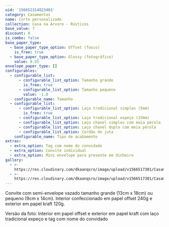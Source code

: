 ```yaml
---
uid: '156652314823403'
category: Casamentos
name: Corte personalizado
collection: Casa na Árvore - Rústicos
base_value: 7
discount: 0
is_combo: false
base_paper_type:
  - base_paper_type_option: Offset (fosco)
    is_free: true
  - base_paper_type_option: Glossy (fotográfico)
    value: 0.55
envelope_paper_type: []
configurables:
  - configurable_list:
      - configurable_list_option: Tamanho grande
        is_free: true
      - configurable_list_option: Tamanho pequeno
        value: -1.8
    configurable_name: Tamanho
  - configurable_list:
      - configurable_list_option: Laço tradicional simples (5mm)
        is_free: true
      - configurable_list_option: Laço tradicional expeço (15mm)
      - configurable_list_option: Laço chanel simples com meia pérola
      - configurable_list_option: Laço chanel duplo com meia pérola
      - configurable_list_option: Cordão de juta
    configurable_name: Tipo de acabamento
extras:
  - extra_option: Tag com nome do convidado
  - extra_option: Convite individual
  - extra_option: Mini envelope para presente em dinheiro
gallery:
  - >-
    https://res.cloudinary.com/dkaanqsro/image/upload/v1566517301/Casamentos/Modelo_Corte_personalizado_1_gz4nda.jpg
  - >-
    https://res.cloudinary.com/dkaanqsro/image/upload/v1566517301/Casamentos/Modelo_Corte_Personalizado_2_hkovxc.jpg
---
```

Convite com semi-envelope vazado tamanho grande (13cm x 18cm) ou pequeno (9cm x 14cm). Interior confeccionado em papel offset 240g e exterior em papel kraft 120g.



Versão da foto: Interior em papel offset e exterior em papel kraft com laço tradicional expeço e tag com nome do convidado
